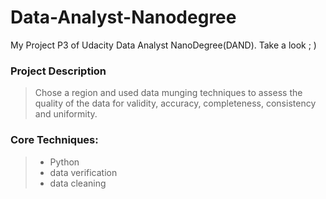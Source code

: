 # Data-Analyst-Nanodegree
My Project P3 of Udacity Data Analyst NanoDegree(DAND). Take a look ; )

### Project Description
> Chose a region and used data munging techniques to assess the quality of the data for validity, accuracy, completeness, consistency and uniformity.

### Core Techniques: 
>  - Python 
>  - data verification
>  - data cleaning

